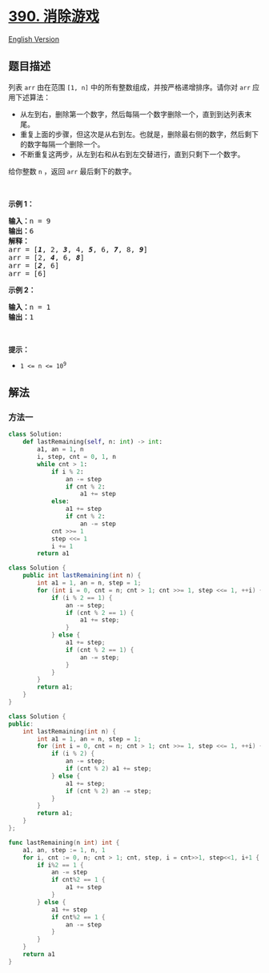 # [390. 消除游戏](https://leetcode.cn/problems/elimination-game)

[English Version](/solution/0300-0399/0390.Elimination%20Game/README_EN.md)

<!-- tags:递归,数学 -->

<!-- difficulty:中等 -->

## 题目描述

<!-- 这里写题目描述 -->

<p>列表 <code>arr</code> 由在范围 <code>[1, n]</code> 中的所有整数组成，并按严格递增排序。请你对 <code>arr</code> 应用下述算法：</p>

<div class="original__bRMd">
<div>
<ul>
	<li>从左到右，删除第一个数字，然后每隔一个数字删除一个，直到到达列表末尾。</li>
	<li>重复上面的步骤，但这次是从右到左。也就是，删除最右侧的数字，然后剩下的数字每隔一个删除一个。</li>
	<li>不断重复这两步，从左到右和从右到左交替进行，直到只剩下一个数字。</li>
</ul>

<p>给你整数 <code>n</code> ，返回 <code>arr</code> 最后剩下的数字。</p>

<p>&nbsp;</p>

<p><strong>示例 1：</strong></p>

<pre>
<strong>输入：</strong>n = 9
<strong>输出：</strong>6
<strong>解释：</strong>
arr = [<strong><em>1</em></strong>, 2, <em><strong>3</strong></em>, 4, <em><strong>5</strong></em>, 6, <em><strong>7</strong></em>, 8, <em><strong>9</strong></em>]
arr = [2, <em><strong>4</strong></em>, 6, <em><strong>8</strong></em>]
arr = [<em><strong>2</strong></em>, 6]
arr = [6]
</pre>

<p><strong>示例 2：</strong></p>

<pre>
<strong>输入：</strong>n = 1
<strong>输出：</strong>1
</pre>

<p>&nbsp;</p>

<p><strong>提示：</strong></p>

<ul>
	<li><code>1 &lt;= n &lt;= 10<sup>9</sup></code></li>
</ul>
</div>
</div>

## 解法

### 方法一

<!-- tabs:start -->

```python
class Solution:
    def lastRemaining(self, n: int) -> int:
        a1, an = 1, n
        i, step, cnt = 0, 1, n
        while cnt > 1:
            if i % 2:
                an -= step
                if cnt % 2:
                    a1 += step
            else:
                a1 += step
                if cnt % 2:
                    an -= step
            cnt >>= 1
            step <<= 1
            i += 1
        return a1
```

```java
class Solution {
    public int lastRemaining(int n) {
        int a1 = 1, an = n, step = 1;
        for (int i = 0, cnt = n; cnt > 1; cnt >>= 1, step <<= 1, ++i) {
            if (i % 2 == 1) {
                an -= step;
                if (cnt % 2 == 1) {
                    a1 += step;
                }
            } else {
                a1 += step;
                if (cnt % 2 == 1) {
                    an -= step;
                }
            }
        }
        return a1;
    }
}
```

```cpp
class Solution {
public:
    int lastRemaining(int n) {
        int a1 = 1, an = n, step = 1;
        for (int i = 0, cnt = n; cnt > 1; cnt >>= 1, step <<= 1, ++i) {
            if (i % 2) {
                an -= step;
                if (cnt % 2) a1 += step;
            } else {
                a1 += step;
                if (cnt % 2) an -= step;
            }
        }
        return a1;
    }
};
```

```go
func lastRemaining(n int) int {
	a1, an, step := 1, n, 1
	for i, cnt := 0, n; cnt > 1; cnt, step, i = cnt>>1, step<<1, i+1 {
		if i%2 == 1 {
			an -= step
			if cnt%2 == 1 {
				a1 += step
			}
		} else {
			a1 += step
			if cnt%2 == 1 {
				an -= step
			}
		}
	}
	return a1
}
```

<!-- tabs:end -->

<!-- end -->
